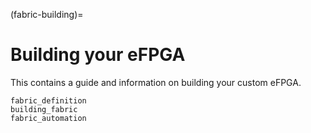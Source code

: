 (fabric-building)=
# Building your eFPGA

This contains a guide and information on building your custom eFPGA.

```{toctree}
fabric_definition
building_fabric
fabric_automation
```
